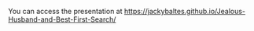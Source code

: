 You can access the presentation at https://jackybaltes.github.io/Jealous-Husband-and-Best-First-Search/
